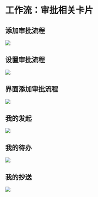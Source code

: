 # 工作流：审批相关卡片

## 添加审批流程

![](/other-blocks/approval-setting.png)

## 设置审批流程

![](/other-blocks/approval-create.png)

## 界面添加审批流程

![](/other-blocks/approval-add.png)

## 我的发起

![](/other-blocks/approval-init.png)

## 我的待办

![](/other-blocks/approval-todo.png)

## 我的抄送

![](/other-blocks/approval-cc.png)
